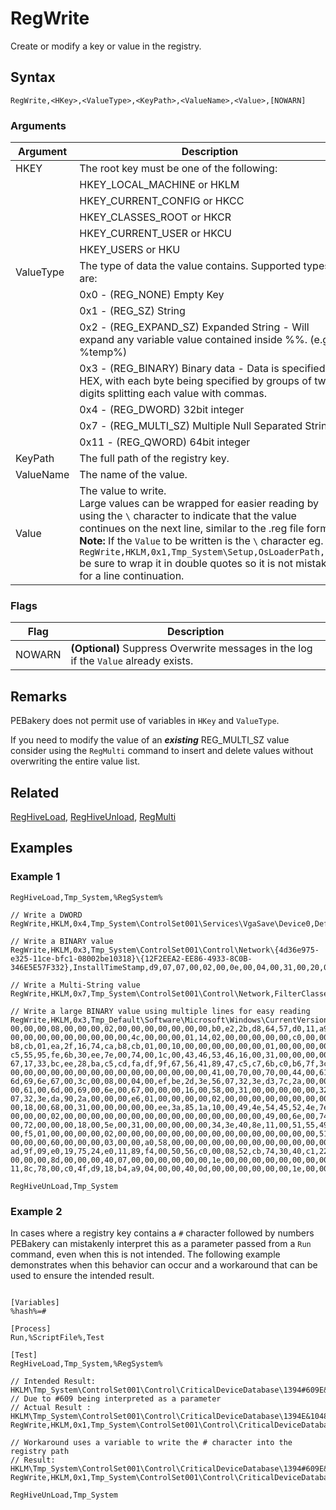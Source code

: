 # RegWrite

Create or modify a key or value in the registry.

## Syntax

```pebakery
RegWrite,<HKey>,<ValueType>,<KeyPath>,<ValueName>,<Value>,[NOWARN]
```

### Arguments

| Argument | Description |
| --- | --- |
| HKEY | The root key must be one of the following: |
|| HKEY_LOCAL_MACHINE or HKLM |
|| HKEY_CURRENT_CONFIG or HKCC |
|| HKEY_CLASSES_ROOT or HKCR |
|| HKEY_CURRENT_USER or HKCU |
|| HKEY_USERS or HKU |
| ValueType   | The type of data the value contains. Supported types are: |
||0x0 - (REG_NONE) Empty Key |
||0x1 - (REG_SZ) String |
||0x2 - (REG_EXPAND_SZ) Expanded String - Will expand any variable value contained inside %%. (e.g. %temp%) |
||0x3 - (REG_BINARY) Binary data - Data is specified in HEX, with each byte being specified by groups of two digits splitting each value with commas. |
||0x4 - (REG_DWORD) 32bit integer |
||0x7 - (REG_MULTI_SZ) Multiple Null Separated Strings |
||0x11 - (REG_QWORD) 64bit integer |
| KeyPath | The full path of the registry key. |
| ValueName | The name of the value. |
| Value | The value to write.<br/>Large values can be wrapped for easier reading by using the `\` character to indicate that the value continues on the next line, similar to the .reg file format. **Note:** If the `Value` to be written is the `\` character eg. `RegWrite,HKLM,0x1,Tmp_System\Setup,OsLoaderPath,"\"` be sure to wrap it in double quotes so it is not mistaken for a line continuation.  |

### Flags

| Flag | Description |
| --- | --- |
| NOWARN | **(Optional)** Suppress Overwrite messages in the log if the `Value` already exists. |

## Remarks

PEBakery does not permit use of variables in `HKey` and `ValueType`.

If you need to modify the value of an ***existing*** REG_MULTI_SZ value consider using the `RegMulti` command to insert and delete values without overwriting the entire value list.

## Related

[RegHiveLoad](./RegHiveLoad.md), [RegHiveUnload](./RegHiveUnload.md), [RegMulti](./RegMulti.md)

## Examples

### Example 1

```pebakery
RegHiveLoad,Tmp_System,%RegSystem%

// Write a DWORD
RegWrite,HKLM,0x4,Tmp_System\ControlSet001\Services\VgaSave\Device0,DefaultSettings.XResolution,1024

// Write a BINARY value
RegWrite,HKLM,0x3,Tmp_System\ControlSet001\Control\Network\{4d36e975-e325-11ce-bfc1-08002be10318}\{12F2EEA2-EE86-4933-8C0B-346E5E57F332},InstallTimeStamp,d9,07,07,00,02,00,0e,00,04,00,31,00,20,00,fd,00

// Write a Multi-String value
RegWrite,HKLM,0x7,Tmp_System\ControlSet001\Control\Network,FilterClasses,ms_firewall_upper,scheduler,encryption,compression,vpn,loadbalance,failover,diagnostic,custom

// Write a large BINARY value using multiple lines for easy reading
RegWrite,HKLM,0x3,Tmp_Default\Software\Microsoft\Windows\CurrentVersion\Explorer\Streams\Desktop,TaskbarWinXP,0c,\
00,00,00,08,00,00,00,02,00,00,00,00,00,00,00,b0,e2,2b,d8,64,57,d0,11,a9,6e,00,c0,4f,d7,05,a2,22,00,1c,00,0a,10,00,00,01,00,00,00,01,00,00,00,00,00,00,\
00,00,00,00,00,00,00,00,00,4c,00,00,00,01,14,02,00,00,00,00,00,c0,00,00,00,00,00,00,46,81,01,00,00,11,00,00,00,64,54,7a,06,bd,b2,cb,01,ea,2f,16,74,ca,\
b8,cb,01,ea,2f,16,74,ca,b8,cb,01,00,10,00,00,00,00,00,00,01,00,00,00,00,00,00,00,00,00,00,00,00,00,00,00,04,02,14,00,1f,44,47,1a,03,59,72,3f,a7,44,89,\
c5,55,95,fe,6b,30,ee,7e,00,74,00,1c,00,43,46,53,46,16,00,31,00,00,00,00,00,2d,3e,57,07,12,20,41,70,70,44,61,74,61,00,00,00,74,1a,59,5e,96,df,d3,48,8d,\
67,17,33,bc,ee,28,ba,c5,cd,fa,df,9f,67,56,41,89,47,c5,c7,6b,c0,b6,7f,3c,00,08,00,04,00,ef,be,2d,3e,56,07,2d,3e,57,07,2a,00,00,00,e4,01,00,00,00,00,02,\
00,00,00,00,00,00,00,00,00,00,00,00,00,00,00,41,00,70,00,70,00,44,00,61,00,74,00,61,00,00,00,42,00,52,00,31,00,00,00,00,00,32,3e,d3,7c,10,20,52,6f,61,\
6d,69,6e,67,00,3c,00,08,00,04,00,ef,be,2d,3e,56,07,32,3e,d3,7c,2a,00,00,00,e5,01,00,00,00,00,02,00,00,00,00,00,00,00,00,00,00,00,00,00,00,00,52,00,6f,\
00,61,00,6d,00,69,00,6e,00,67,00,00,00,16,00,58,00,31,00,00,00,00,00,32,3e,da,90,14,20,4d,49,43,52,4f,53,7e,31,00,00,40,00,08,00,04,00,ef,be,2d,3e,56,\
07,32,3e,da,90,2a,00,00,00,e6,01,00,00,00,00,02,00,00,00,00,00,00,00,00,00,00,00,00,00,00,00,4d,00,69,00,63,00,72,00,6f,00,73,00,6f,00,66,00,74,00,00,\
00,18,00,68,00,31,00,00,00,00,00,ee,3a,85,1a,10,00,49,4e,54,45,52,4e,7e,31,00,00,50,00,08,00,04,00,ef,be,2d,3e,56,07,2d,3e,56,07,2a,00,00,00,f4,01,00,\
00,00,00,02,00,00,00,00,00,00,00,00,00,00,00,00,00,00,00,49,00,6e,00,74,00,65,00,72,00,6e,00,65,00,74,00,20,00,45,00,78,00,70,00,6c,00,6f,00,72,00,65,\
00,72,00,00,00,18,00,5e,00,31,00,00,00,00,00,34,3e,40,8e,11,00,51,55,49,43,4b,4c,7e,31,00,00,46,00,08,00,04,00,ef,be,2d,3e,56,07,34,3e,40,8e,2a,00,00,\
00,f5,01,00,00,00,00,02,00,00,00,00,00,00,00,00,00,00,00,00,00,00,00,51,00,75,00,69,00,63,00,6b,00,20,00,4c,00,61,00,75,00,6e,00,63,00,68,00,00,00,18,\
00,00,00,60,00,00,00,03,00,00,a0,58,00,00,00,00,00,00,00,00,00,00,00,00,00,00,00,00,00,00,00,00,00,00,00,52,cb,74,30,40,c1,22,45,81,05,c7,54,dd,94,b1,\
ad,9f,09,e0,19,75,24,e0,11,89,f4,00,50,56,c0,00,08,52,cb,74,30,40,c1,22,45,81,05,c7,54,dd,94,b1,ad,9f,09,e0,19,75,24,e0,11,89,f4,00,50,56,c0,00,08,00,\
00,00,00,8d,00,00,00,40,07,00,00,00,00,00,00,1e,00,00,00,00,00,00,00,00,00,00,00,1e,00,00,00,00,00,00,00,01,00,00,00,01,00,00,00,aa,4f,28,68,48,6a,d0,\
11,8c,78,00,c0,4f,d9,18,b4,a9,04,00,00,40,0d,00,00,00,00,00,00,1e,00,00,00,00,00,00,00,00,00,00,00,1e,00,00,00,00,00,00,00,01,00,00,00

RegHiveUnLoad,Tmp_System
```

### Example 2

In cases where a registry key contains a `#` character followed by numbers PEBakery can mistakenly interpret this as a parameter passed from a `Run` command, even when this is not intended. The following example demonstrates when this behavior can occur and a workaround that can be used to ensure the intended result.

```pebakery

[Variables]
%hash%=#

[Process]
Run,%ScriptFile%,Test

[Test]
RegHiveLoad,Tmp_System,%RegSystem%

// Intended Result: HKLM\Tmp_System\ControlSet001\Control\CriticalDeviceDatabase\1394#609E&10483\Service
// Due to #609 being interpreted as a parameter
// Actual Result : HKLM\Tmp_System\ControlSet001\Control\CriticalDeviceDatabase\1394E&10483\Service
RegWrite,HKLM,0x1,Tmp_System\ControlSet001\Control\CriticalDeviceDatabase\1394%hash%609E&10483,Service,sbp2port

// Workaround uses a variable to write the # character into the registry path
// Result: HKLM\Tmp_System\ControlSet001\Control\CriticalDeviceDatabase\1394#609E&10483\Service
RegWrite,HKLM,0x1,Tmp_System\ControlSet001\Control\CriticalDeviceDatabase\1394%hash%609E&10483,Service,sbp2port

RegHiveUnLoad,Tmp_System
```
